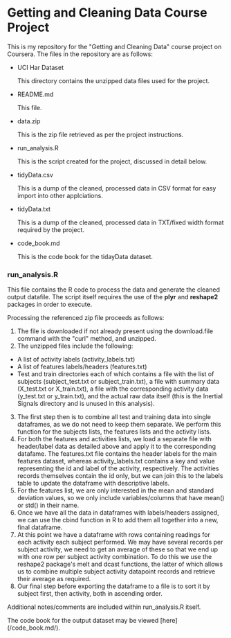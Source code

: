
Getting and Cleaning Data Course Project
============================================


This is my repository for the "Getting and Cleaning Data" course project on Coursera. The files in the repository are as follows:



* UCI Har Dataset

    This directory contains the unzipped data files used for the project.
    
* README.md

    This file.
    
* data.zip

    This is the zip file retrieved as per the project instructions.
    
* run_analysis.R

    This is the script created for the project, discussed in detail below.
    
* tidyData.csv

    This is a dump of the cleaned, processed data in CSV format for easy import into other applciations.
    
* tidyData.txt

    This is a dump of the cleaned, processed data in TXT/fixed width format required by the project.
    
* code_book.md

  This is the code book for the tidayData dataset.
  
  
### run_analysis.R

This file contains the R code to process the data and generate the cleaned output datafile.
The script itself requires the use of the **plyr** and **reshape2** packages in order to execute.

Processing the referenced zip file proceeds as follows:

1. The file is downloaded if not already present using the download.file command with the "curl" method, and unzipped.
2. The unzipped files include the following:
  * A list of activity labels (activity_labels.txt)
  * A list of features labels/headers (features.txt)
  * Test and train directories each of which contains a file with the list of subjects (subject_test.txt or subject_train.txt), a file with summary data (X_test.txt or X_train.txt), a file with the corresponding activity data (y_test.txt or y_train.txt), and the actual raw data itself (this is the Inertial Signals directory and is unused in this analysis).
3. The first step then is to combine all test and training data into single dataframes, as we do not need to keep them separate. We perform this function for the subjects lists, the features lists and the activity lists. 
4. For both the features and activities lists, we load a separate file with header/label data as detailed above and apply it to the corresponding datafame. The features.txt file contains the header labels for the main features dataset, whereas activity_labels.txt contains a key and value representing the id and label of the activity, respectively. The activities records themselves contain the id only, but we can join this to the labels table to update the dataframe with descriptive labels.
5. For the features list, we are only interested in the mean and standard deviation values, so we only include variables/columns that have mean() or std() in their name. 
6. Once we have all the data in dataframes with labels/headers assigned, we can use the cbind function in R to add them all together into a new, final dataframe.
7. At this point we have a dataframe with rows containing readings for each activity each subject performed. We may have several records per subject activity, we need to get an average of these so that we end up with one row per subject activity combination. To do this we use the reshape2 package's melt and dcast functions, the latter of which allows us to combine multiple subject activity datapoint records and retrieve their average as required.
8. Our final step before exporting the dataframe to a file is to sort it by subject first, then activity, both in ascending order.

Additional notes/comments are included within run_analysis.R itself.


The code book for the output dataset may be viewed [here] (/code_book.md/).






